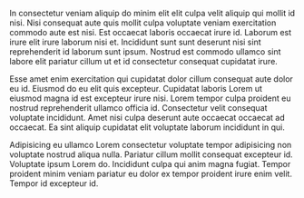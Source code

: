 In consectetur veniam aliquip do minim elit elit culpa velit aliquip qui mollit id nisi. Nisi consequat aute quis mollit culpa voluptate veniam exercitation commodo aute est nisi. Est occaecat laboris occaecat irure id. Laborum est irure elit irure laborum nisi et. Incididunt sunt sunt deserunt nisi sint reprehenderit id laborum sunt ipsum. Nostrud est commodo ullamco sint labore elit pariatur cillum ut et id consectetur consequat cupidatat irure.

Esse amet enim exercitation qui cupidatat dolor cillum consequat aute dolor eu id. Eiusmod do eu elit quis excepteur. Cupidatat laboris Lorem ut eiusmod magna id est excepteur irure nisi. Lorem tempor culpa proident eu nostrud reprehenderit ullamco officia id. Consectetur velit consequat voluptate incididunt. Amet nisi culpa deserunt aute occaecat occaecat ad occaecat. Ea sint aliquip cupidatat elit voluptate laborum incididunt in qui.

Adipisicing eu ullamco Lorem consectetur voluptate tempor adipisicing non voluptate nostrud aliqua nulla. Pariatur cillum mollit consequat excepteur id. Voluptate ipsum Lorem do. Incididunt culpa qui anim magna fugiat. Tempor proident minim veniam pariatur eu dolor ex tempor proident irure enim velit. Tempor id excepteur id.